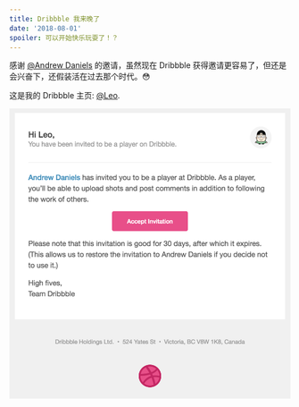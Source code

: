 ```yaml
---
title: Dribbble 我来晚了
date: '2018-08-01'
spoiler: 可以开始快乐玩耍了！？
---
```


感谢 [@Andrew Daniels](https://dribbble.com/385565) 的邀请，虽然现在 Dribbble 获得邀请更容易了，但还是会兴奋下，还假装活在过去那个时代。😳

这是我的 Dribbble 主页: [@Leo](https://dribbble.com/DezineLeo).

![invitation](./invitation.png)